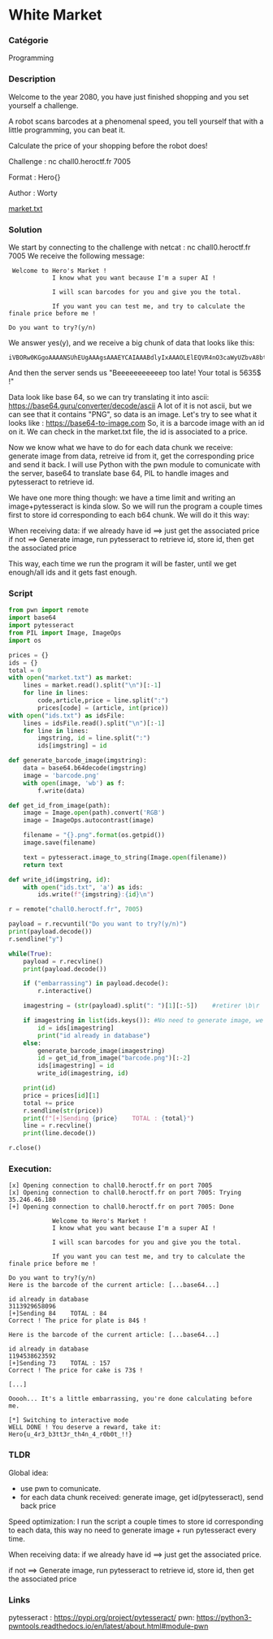 # White Market

### Catégorie

Programming

### Description

Welcome to the year 2080, you have just finished shopping and you set yourself a challenge.

A robot scans barcodes at a phenomenal speed, you tell yourself that with a little programming, you can beat it.

Calculate the price of your shopping before the robot does!

Challenge : nc chall0.heroctf.fr 7005

Format : Hero{}

Author : Worty

[market.txt](market.txt)


### Solution

We start by connecting to the challenge with netcat : nc chall0.heroctf.fr 7005
We receive the following message:
```
 Welcome to Hero's Market !
            I know what you want because I'm a super AI !

            I will scan barcodes for you and give you the total.

            If you want you can test me, and try to calculate the finale price before me !
    
Do you want to try?(y/n)
```

We answer yes(y), and we receive a big chunk of data that looks like this:

```
iVBORw0KGgoAAAANSUhEUgAAAgsAAAEYCAIAAABdlyIxAAAOLElEQVR4nO3caWyUZbvA8bt0E2WvoiJGgy[...]
```

And then the server sends us "Beeeeeeeeeeep too late! Your total is 5635$ !"

Data look like base 64, so we can try translating it into ascii:
https://base64.guru/converter/decode/ascii
A lot of it is not ascii, but we can see that it contains "PNG", so data is an image. Let's try to see what it looks like :
https://base64-to-image.com
So, it is a barcode image with an id on it. We can check in the market.txt file, the id is associated to a price.

Now we know what we have to do for each data chunk we receive: generate image from data, retreive id from it, get the corresponding price and send it back.
I will use Python with the pwn module to comunicate with the server, base64 to translate base 64, PIL to handle images and pytesseract to retrieve id.

We have one more thing though: we have a time limit and writing an image+pytesseract is kinda slow.
So we will run the program a couple times first to store id corresponding to each b64 chunk. We will do it this way:

When receiving data:
if we already have id ==> just get the associated price
if not ==> Generate image, run pytesseract to retrieve id, store id, then get the associated price

This way, each time we run the program it will be faster, until we get enough/all ids and it gets fast enough.



### Script

```python
from pwn import remote
import base64
import pytesseract
from PIL import Image, ImageOps
import os

prices = {}
ids = {}
total = 0
with open("market.txt") as market:
    lines = market.read().split("\n")[:-1]
    for line in lines:
        code,article,price = line.split(":")
        prices[code] = (article, int(price))
with open("ids.txt") as idsFile:
    lines = idsFile.read().split("\n")[:-1]
    for line in lines:
        imgstring, id = line.split(":")
        ids[imgstring] = id

def generate_barcode_image(imgstring):
    data = base64.b64decode(imgstring)
    image = 'barcode.png'
    with open(image, 'wb') as f:
        f.write(data)

def get_id_from_image(path):
    image = Image.open(path).convert('RGB')
    image = ImageOps.autocontrast(image)

    filename = "{}.png".format(os.getpid())
    image.save(filename)

    text = pytesseract.image_to_string(Image.open(filename))
    return text

def write_id(imgstring, id):
    with open("ids.txt", 'a') as ids:
        ids.write(f"{imgstring}:{id}\n")

r = remote("chall0.heroctf.fr", 7005)

payload = r.recvuntil("Do you want to try?(y/n)")
print(payload.decode())
r.sendline("y")

while(True):
    payload = r.recvline()
    print(payload.decode())

    if ("embarrassing") in payload.decode():
        r.interactive()

    imagestring = (str(payload).split(": ")[1][:-5])    #retirer \b\r

    if imagestring in list(ids.keys()): #No need to generate image, we already have id for that image
        id = ids[imagestring]
        print("id already in database")
    else:
        generate_barcode_image(imagestring)
        id = get_id_from_image("barcode.png")[:-2]
        ids[imagestring] = id
        write_id(imagestring, id)

    print(id)
    price = prices[id][1]
    total += price
    r.sendline(str(price))
    print(f"[+]Sending {price}    TOTAL : {total}")
    line = r.recvline()
    print(line.decode())

r.close()

```


### Execution:
```
[x] Opening connection to chall0.heroctf.fr on port 7005
[x] Opening connection to chall0.heroctf.fr on port 7005: Trying 35.246.46.180
[+] Opening connection to chall0.heroctf.fr on port 7005: Done

            Welcome to Hero's Market !
            I know what you want because I'm a super AI !

            I will scan barcodes for you and give you the total.

            If you want you can test me, and try to calculate the finale price before me !
    
Do you want to try?(y/n)
Here is the barcode of the current article: [...base64...]

id already in database
3113929658096
[+]Sending 84    TOTAL : 84
Correct ! The price for plate is 84$ !

Here is the barcode of the current article: [...base64...]

id already in database
1194538623592
[+]Sending 73    TOTAL : 157
Correct ! The price for cake is 73$ !

[...]

Ooooh... It's a little embarrassing, you're done calculating before me.

[*] Switching to interactive mode
WELL DONE ! You deserve a reward, take it: Hero{u_4r3_b3tt3r_th4n_4_r0b0t_!!}
```

### TLDR

Global idea:
	
- use pwn to comunicate.
- for each data chunk received: generate image, get id(pytesseract), send back price

Speed optimization:
I run the script a couple times to store id corresponding to each data, this way no need to generate image + run pytesseract every time.

When receiving data:
if we already have id ==> just get the associated price.

if not ==> Generate image, run pytesseract to retrieve id, store id, then get the associated price

### Links

pytesseract : https://pypi.org/project/pytesseract/
pwn: https://python3-pwntools.readthedocs.io/en/latest/about.html#module-pwn
